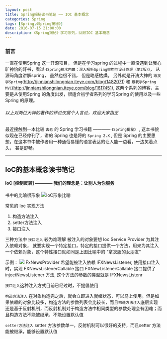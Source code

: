 ```yaml
---
layout: post
title: Spring揭秘读书笔记 —— IOC 基本概念
categories: Spring
tags: [Spring,《Spring揭秘》]
date: 2016-07-15 21:00:00
description: 《Spring揭秘》学习系列，回顾IOC 基本概念
---
```


### 前言
一直在使用Spring 这一开源项目， 但是在学习spring 的过程中一直没遇到让我心旷神怡的好书，看过 `《Spring技术内幕：深入解析Spring架构与设计原理（第2版）》`， 从源码角度讲解spring， 虽然也很不错， 但是略感枯燥。  另外就是开涛大神的 `跟我学Spring`(http://jinnianshilongnian.iteye.com/blog/1482071) 和 `跟我学Spring MVC`(http://jinnianshilongnian.iteye.com/blog/1617451), 这两个系列的博客，主要是从使用Spring 的角度出发，很适合初学者系列的学习Spring 的使用以及一些Spring 的原理。

###### 以上对两位大神的著作的评论仅属个人言论，欢迎大家指正

最近接触到一本比较 `古老` 的 Spring 学习书籍 ———— `《Spring揭秘》` , 这本书貌似现在已经停刊了，讲的 Spring 也是将的 `Spring 2.X` , 但是 Spring 的主要思想，在这本书中被作者用一种通俗易懂的语言表达的让人能一边看，一边笑着点头， 甚是舒畅。

----------

## IoC的基本概念读书笔记
#### IoC [控制反转] ———— 我们的理念是：让别人为你服务

书中的比喻很形象
![](/assets/picture/iocmetaphor.png "IoC形象比喻")

常见的 Ioc 实现方法
1. 构造方法注入
2. setter方法注入
3. 接口注入

三种方法中 `接口注入` 较为难理解
被注入的对象要想 Ioc Service Provider 为其注入依赖对象， 就要实现一个特定接口，特定的接口提供一个方法，用来为其注入一个依赖对象，这个特性接口就如同是上图比喻中的 "拿衣服的女朋友"

示例：
![](/assets/picture/ioc.interfaceinsert.demo.png)
FxNewsProvider 希望能被注入依赖 IFXNewsListener, 使用接口注入时，实现 FXNewsListenerCallable 接口  FXNewListenerCallable 接口提供了 injectNewsListener 方法, 这个方法的参数的类型就是 IFXNewsListenr

`接口注入`这种注入方式目前已经过时，不提倡使用


`构造方法注入` 在对象构造完之后，就会立即进入就绪状态，可以马上使用。但是如果依赖的对象比较多，构造方法的参数列表会比较长，而且`构造方法注入`底层实现还是基于反射机制，而反射机制对于构造方法中相同类型的参数处理会有困难；而且构造方法不能被继承，不能设置默认值


`setter方法注入` setter 方法参数单一，反射机制可以很好的支持，而且setter 方法能被继承，能够设置默认值
